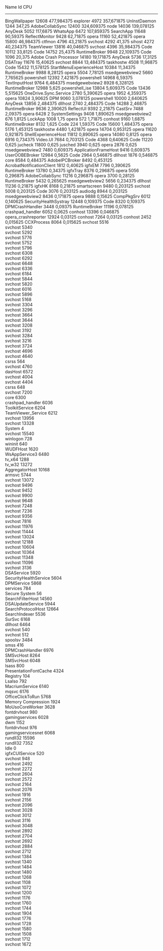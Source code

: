 ﻿
Name                         Id        CPU
----                         --        ---
BingWallpaper             12608 477,984375
explorer                   4972 357,671875
UnInstDaemon               1244     347,25
AdobeCollabSync           12400 324,609375
node                      14036 139,078125
AnyDesk                    5052   117,6875
WhatsApp                   6472 107,859375
SearchApp                 11648   90,59375
ReflectMonitor             9428   62,71875
opera                     11160  52,421875
opera                     15800  46,984375
ctfmon                     4796   43,21875
svchost                    4292     41,375
sihost                     4272  40,234375
TeamViewer                13816  40,046875
svchost                    4396  35,984375
Code                      10112    33,8125
Code                      14752    25,4375
RuntimeBroker              9948  22,109375
Code                       1096     20,375
Adobe Crash Processor     14180  19,171875
AnyDesk                    5736    17,3125
DSATray                   11676   15,40625
svchost                    8844  13,484375
taskhostw                  4508   11,96875
Code                      15432  11,578125
StartMenuExperienceHost   10384   11,34375
RuntimeBroker              9988    8,28125
opera                      5504    7,78125
msedgewebview2             5660   7,765625
powershell                12392   7,421875
powershell                14968    6,59375
TextInputHost              9764   6,484375
msedgewebview2             8928   6,328125
RuntimeBroker             12988      5,625
powershell_ise            13804   5,609375
Code                      13436   5,515625
OneDrive.Sync.Service      2780   5,390625
opera                      1952   4,359375
opera                     10824    3,90625
DPM                        9060   3,078125
powershell                10000   2,640625
AnyDesk                   13856   2,484375
dllhost                    2740   2,484375
Code                      14288    2,46875
RuntimeBroker              9636   2,390625
ReflectUI                  9392    2,21875
CastSrv                    7488    2,09375
opera                      6428          2
SystemSettings             9408   1,890625
msedgewebview2              676     1,8125
LockApp                    1008       1,75
opera                       572    1,71875
conhost                    9160     1,6875
RuntimeBroker              8132      1,625
Code                        224    1,59375
Code                      15600   1,484375
opera                      5176   1,453125
taskhostw                  4480   1,421875
opera                     14704   0,953125
opera                     11620   0,921875
ShellExperienceHost       11812   0,890625
opera                     14080     0,8125
opera                      6916   0,734375
Video.UI                   7684   0,703125
Code                       4368   0,640625
Code                      11220      0,625
jucheck                   11800      0,625
jusched                    3940      0,625
opera                      2876      0,625
msedgewebview2             7480   0,609375
ApplicationFrameHost       9416   0,609375
UserOOBEBroker            12984     0,5625
Code                       2964   0,546875
dllhost                    1876   0,546875
core                       8584   0,484375
AdobeIPCBroker             8492   0,453125
AcrobatNotificationClient  1812    0,40625
igfxEM                     7796   0,390625
RuntimeBroker             13780    0,34375
igfxTray                   8376   0,296875
opera                      5056   0,296875
AdobeCollabSync           11216   0,296875
opera                      3700    0,28125
RuntimeBroker              5432   0,265625
msedgewebview2             5656   0,234375
dllhost                   11236    0,21875
igfxHK                     8168    0,21875
smartscreen                9480   0,203125
svchost                    5008   0,203125
Code                       3076   0,203125
audiodg                    8944   0,203125
msedgewebview2             8436   0,171875
opera                      9888    0,15625
CompPkgSrv                 6012   0,140625
SecurityHealthSystray     12448   0,109375
Code                       8320   0,109375
DPMCrashHandler            3448    0,09375
RuntimeBroker             11196   0,078125
crashpad_handler           6052     0,0625
conhost                   13396   0,046875
opera_crashreporter       12924    0,03125
conhost                    7264    0,03125
conhost                    2452   0,015625
CCXProcess                 8064   0,015625
svchost                    5516           
svchost                    5340           
svchost                    5292           
svchost                    5776           
svchost                    5752           
svchost                    5796           
svchost                    6308           
svchost                    6292           
svchost                    6648           
svchost                    6336           
svchost                    6184           
svchost                    5844           
svchost                    5820           
svchost                    6016           
svchost                    5896           
svchost                    5168           
svchost                    3304           
svchost                    3296           
svchost                    3664           
svchost                    3644           
svchost                    3208           
svchost                    3192           
svchost                    3284           
svchost                    3216           
svchost                    3724           
svchost                    4696           
svchost                    4640           
csrss                       564           
svchost                    4760           
dasHost                    6572           
svchost                    4004           
svchost                    4404           
csrss                       648           
svchost                    7200           
core                       6300           
crashpad_handler           6036           
ToolkitService             6204           
TeamViewer_Service         6212           
svchost                   13956           
svchost                   13328           
System                        4           
svchost                   15540           
winlogon                    728           
wininit                     640           
WUDFHost                   1620           
WsAppService3              6480           
tv_x64                     1288           
tv_w32                    13272           
AggregatorHost            10168           
armsvc                     5744           
svchost                   13072           
svchost                    9496           
svchost                    9452           
svchost                    9900           
svchost                    9648           
svchost                    7248           
svchost                    7236           
svchost                    9356           
svchost                    7816           
svchost                   11976           
svchost                   11444           
svchost                   13024           
svchost                   12188           
svchost                   10604           
svchost                   10364           
svchost                   11348           
svchost                   11096           
svchost                    3136           
DSAService                 5920           
SecurityHealthService      5604           
DPMService                 5868           
services                    784           
Secure System                56           
SearchFilterHost          14560           
DSAUpdateService           5944           
SearchProtocolHost        12664           
SearchIndexer              5536           
SurSvc                     6168           
dllhost                    6464           
svchost                     540           
svchost                     512           
spoolsv                    3484           
smss                        416           
DPMCrashHandler            6976           
SMSvcHost                  8264           
SMSvcHost                  6048           
lsass                       800           
PresentationFontCache      4324           
Registry                    104           
LsaIso                      792           
MacriumService             6140           
mqsvc                      6176           
OfficeClickToRun           5768           
Memory Compression         1924           
MoUsoCoreWorker            3628           
fontdrvhost                 980           
gamingservices             6028           
dwm                        1152           
fontdrvhost                 976           
gamingservicesnet          6068           
rundll32                  15596           
rundll32                   7352           
Idle                          0           
igfxCUIService              520           
svchost                     948           
svchost                    2492           
svchost                    2272           
svchost                    2604           
svchost                    2572           
svchost                    2164           
svchost                    2076           
svchost                    1916           
svchost                    2156           
svchost                    2096           
svchost                    3028           
svchost                    3012           
svchost                    3116           
svchost                    3048           
svchost                    2892           
svchost                    2704           
svchost                    2692           
svchost                    2884           
svchost                    2712           
svchost                    1384           
svchost                    1340           
svchost                    1484           
svchost                    1480           
svchost                    1268           
svchost                    1108           
svchost                    1072           
svchost                    1200           
svchost                    1176           
svchost                    1760           
svchost                    1744           
svchost                    1904           
svchost                    1776           
svchost                    1728           
svchost                    1580           
svchost                    1508           
svchost                    1712           
svchost                    1672           


